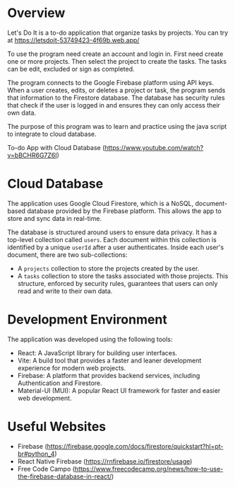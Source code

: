 # Overview

Let's Do It is a to-do application that organize tasks by projects. You can try at https://letsdoit-53749423-4f69b.web.app/

To use the program need create an account and login in. First need create one or more projects. Then select the project to create the tasks. The tasks can be edit, excluded or sign as completed.

The program connects to the Google Firebase platform using API keys. When a user creates, edits, or deletes a project or task, the program sends that information to the Firestore database. The database has security rules that check if the user is logged in and ensures they can only access their own data.

The purpose of this program was to learn and practice using the java script to integrate to cloud database.

To-do App with Cloud Database (https://www.youtube.com/watch?v=bBCHR6G7Z6I)

# Cloud Database

The application uses Google Cloud Firestore, which is a NoSQL, document-based database provided by the Firebase platform. This allows the app to store and sync data in real-time.

The database is structured around users to ensure data privacy. It has a top-level collection called `users`. Each document within this collection is identified by a unique `userId` after a user authenticates. Inside each user's document, there are two sub-collections:
- A `projects` collection to store the projects created by the user.
- A `tasks` collection to store the tasks associated with those projects.
This structure, enforced by security rules, guarantees that users can only read and write to their own data.

# Development Environment

The application was developed using the following tools:

- React: A JavaScript library for building user interfaces.
- Vite: A build tool that provides a faster and leaner development experience for modern web projects.
- Firebase: A platform that provides backend services, including Authentication and Firestore.
- Material-UI (MUI): A popular React UI framework for faster and easier web development.

# Useful Websites

- Firebase (https://firebase.google.com/docs/firestore/quickstart?hl=pt-br#python_4)
- React Native Firebase (https://rnfirebase.io/firestore/usage)
- Free Code Campo (https://www.freecodecamp.org/news/how-to-use-the-firebase-database-in-react/)
